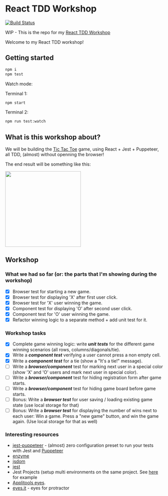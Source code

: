 # React TDD Workshop

[![Build Status](https://travis-ci.org/yanivefraim/react-tdd-workshop.svg?branch=master)](https://travis-ci.org/yanivefraim/react-tdd-workshop)


WIP - This is the repo for my [React TDD Workshop](https://www.meetup.com/Kyiv-ReactJS-Meetup/events/247392848/?_cookie-check=5Otr21FDGjz27aUV)

Welcome to my React TDD workshop!


## Getting started

```bash
npm i
npm test
```

Watch mode:

Terminal 1:

```bash
npm start
```

Terminal 2:

```bash
npm run test:watch
```

## What is this workshop about?

We will be building the [Tic Tac Toe](https://en.wikipedia.org/wiki/Tic-tac-toe) game, using React + Jest + Puppeteer, all TDD, (almost) without openning the browser!

The end result will be something like this:

<img width="241" src ="public/tic-tac-toe.png" />

## Workshop

### What we had so far (or: the parts that I'm showing during the workshop)

- [X] Browser test for starting a new game.
- [X] Browser test for displaying 'X' after first user click.
- [X] Browser test for 'X' user winning the game.
- [X] Component test for displaying 'O' after second user click.
- [X] Component test for 'O' user winning the game.
- [X] Refactor winning logic to a separate method + add unit test for it.

### Workshop tasks

- [X] Complete game winning logic: write **_unit tests_** for the different game winning scenarios (all rows, columns/diagonals/tie).
- [X] Write a **_component test_** verifying a user cannot press a non empty cell.
- [X] Write a **_component test_** for a tie (show a "It's a tie!" message).
- [ ] Write a **_browser/component_** test for marking next user in a special color (show 'X' and 'O' users and mark next user in special color).
- [ ] Write a **_browser/component_** test for hiding registration form after game starts.
- [ ] Write a **_browser/component_** test for hiding game board before game starts.
- [ ] Bonus: Write a **_browser test_** for user saving / loading existing game state (use local storage for that)
- [ ] Bonus: Write a **_browser test_** for displaying the number of wins next to each user: Win a game. Press a "new game" button, and win the game again. (Use local storage for that as well)

### Interesting resources

- [jest-puppeteer](https://github.com/smooth-code/jest-puppeteer) - (almost) zero configuration preset to run your tests with Jest and [Puppeteer](https://github.com/GoogleChrome/puppeteer)
- [enzyme](https://github.com/airbnb/enzyme)
- [jsdom](https://github.com/jsdom/jsdom)
- [jest](https://github.com/facebook/jest)
- Jest Projects (setup multi environments on the same project. See [here](https://github.com/yanivefraim/react-tdd-workshop/blob/master/package.json#L68) for example
- [Applitools eyes](https://applitools.com/).
- [eyes.it](https://github.com/wix/eyes.it) - eyes for protractor
